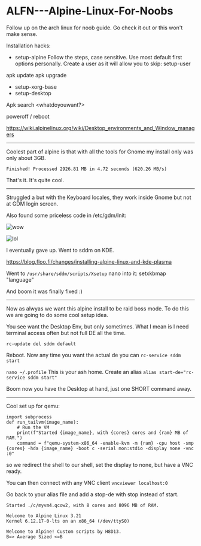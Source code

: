 # ALFN---Alpine-Linux-For-Noobs

Follow up on the arch linux for noob guide. Go check it out or this won't make sense.

Installation hacks:

- setup-alpine
Follow the steps, case sensitive. Use most default first options personally. Create a user as it will allow you to skip: setup-user

apk update
apk upgrade

- setup-xorg-base 
- setup-desktop

Apk search <whatdoyouwant?>

poweroff / reboot

https://wiki.alpinelinux.org/wiki/Desktop_environments_and_Window_managers

---

Coolest part of alpine is that with all the tools for Gnome my install only was only about 3GB.

`Finished! Processed 2926.81 MB in 4.72 seconds (620.26 MB/s)` 

That's it. It's quite cool.

--- 

Struggled a but with the Keyboard locales, they work inside Gnome but not at GDM login screen. 

Also found some priceless code in /etc/gdm/Init:

![wow](https://github.com/user-attachments/assets/149e5dee-ac40-4b87-9dc7-b894194c9b55)

![lol](https://github.com/user-attachments/assets/281a1429-34ce-4104-95e2-c69f34aa5480)

I eventually gave up. Went to sddm on KDE. 

https://blog.floo.fi/changes/installing-alpine-linux-and-kde-plasma

Went to `/usr/share/sddm/scripts/Xsetup` nano into it: setxkbmap "language"

And boom it was finally fixed :)

---

Now as alwyas we want this alpine install to be raid boss mode. 
To do this we are going to do some cool setup idea. 


You see want the Desktop Env, but only sometimes. What I mean is I need terminal access often but not full DE all the time.

`rc-update del sddm default` 

Reboot. Now any time you want the actual de you can `rc-service sddm start` 

`nano ~/.profile` This is your ash home. 
Create an alias `alias start-de="rc-service sddm start"`

Boom now you have the Desktop at hand, just one SHORT command away. 

---

Cool set up for qemu:
```
import subprocess
def run_tailvm(image_name):
    # Run the VM
    print(f"Started {image_name}, with {cores} cores and {ram} MB of RAM.")
    command = f"qemu-system-x86_64 -enable-kvm -m {ram} -cpu host -smp {cores} -hda {image_name} -boot c -serial mon:stdio -display none -vnc :0"
```

so we redirect the shell to our shell, set the display to none, but have a VNC ready. 

You can then connect with any VNC client `vncviewer localhost:0` 

Go back to your alias file and add a stop-de with stop instead of start. 


```
Started ./c/myvm4.qcow2, with 8 cores and 8096 MB of RAM.

Welcome to Alpine Linux 3.21
Kernel 6.12.17-0-lts on an x86_64 (/dev/ttyS0)

Welcome to Alpine! Custom scripts by H8D13.
B=> Average Sized <=B
``` 


